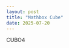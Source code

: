 ```yaml
---
layout: post
title: "Mathbox Cube"
date: 2025-07-20
---
```

CUBO4

 <script>
      var mathbox = MathBox.mathBox({
        plugins: ["core", "controls", "cursor", "mathbox"],
        controls: {
          // Orbit controls, i.e. Euler angles, with gimbal lock
          klass: THREE.OrbitControls,

          // Trackball controls, i.e. Free quaternion rotation
          //klass: THREE.TrackballControls,
        },
      });
      if (mathbox.fallback) throw "WebGL not supported";

      var three = mathbox.three;
      three.renderer.setClearColor(new THREE.Color(0xffffff), 1.0);
  
      var camera =
      mathbox
      .camera({
        proxy: true,
        position: [0, 0, 3],
      });

          // 2D cartesian
    var view =
      mathbox
      .cartesian({
        range: [[-2, 2], [-1, 1], [-1, 1]],
        scale: [2, 1, 1],
      });

    // Axes + grid
    view
      .axis({
        axis: 1,
        width: 3,
      })
      .axis({
        axis: 2,
        width: 3,
      })
      .grid({
        width: 2,
        divideX: 20,
        divideY: 10,
      });

      // Make axes black
    mathbox.select('axis').set('color', 'black');

      // Calibrate focus distance for units
    mathbox.set('focus', 3);

  /*
      // Add some data
    var data =
      view
      .interval({
        expr: function (emit, x, i, t) {
          emit(x, Math.sin(x + t));
        },
        width: 64,
        channels: 2,
      });

    // Draw a curve
    var curve =
      view
      .line({
        width: 5,
        color: '#3090FF',
      });

      var points =
  view.point({
    size: 8,
    color: '#3090FF',
  });
*/

    var data1 =
      view
      .interval({
        expr: function (emit, x, i, t) {
          emit(x, Math.sin(x + t));
        },
        width: 2,
        channels: 2,
      });

      var points1 =
  view.point({
    size: 8,
    color: '#50A000',
  });

      var data2 =
      view
      .interval({
        expr: function (emit, x, i, t) {
         const phi = x * 2 * Math.PI;
          emit(Math.cos(t+phi), Math.sin(t+phi), 0);
        },
        width: 64,
        channels: 3,
      });

      var points2 =
  view.point({
    size: 8,
    color: '#50A000',
  });

        var data4 =
      view
      .interval({
        expr: function (emit, x, i, t) {
         const phi = x * 2 * Math.PI;
         const theta = Math.Pi/4
          emit(Math.sin(theta)*Math.cos(t+phi), Math.sin(theta)*Math.sin(t+phi), Math.cos(theta);
        },
        width: 64,
        channels: 3,
      });

      var points4 =
  view.point({
    size: 8,
    color: '#50A000',
  });


        var data3 =
      view
      .interval({
        expr: function (emit, x, i, t) {
          emit(0, 0, Math.sin(t));
        },
        width: 1,
        channels: 3,
      });

      var points3 =
  view.point({
    size: 8,
    color: '#50A000',
  });
  
  /*
      var vector =
  view.interval({
    expr: function (emit, x, i, t) {
      emit(x, 0);
      emit(x, -Math.sin(x + t));
    },
    width: 64,
    channels: 2,
    items: 2,
  })
  .vector({
    end: true,
    width: 5,
    color: '#50A000',
  });
*/

       var scale =
  view.scale({
    divide: 10,
  });

      var ticks =
  view.ticks({
    width: 5,
    size: 15,
    color: 'black',
  });

      var format =
  view.format({
    digits: 2,
    weight: 'bold',
  });

      var labels =
  view.label({
    color: 'red',
    zIndex: 1,
  });

</script>
